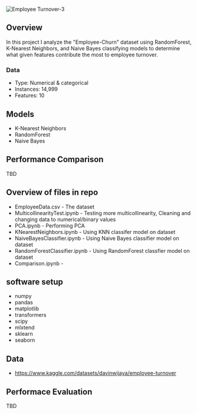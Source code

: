 ![Employee Turnover-3](https://user-images.githubusercontent.com/111559921/230633194-674b3040-604c-4a91-8f10-858ac30be62c.png)

## Overview
In this project I analyze the "Employee-Churn" dataset using RandomForest, K-Nearest Neighbors, and Naive Bayes classifying models to determine what given features contribute the most to employee turnover.

  ### Data
  * Type: Numerical & categorical
  * Instances: 14,999
  * Features: 10

  ## Models
  * K-Nearest Neighbors
  * RandomForest
  * Naive Bayes 
  
  
  ## Performance Comparison 
 TBD 
  
  ## Overview of files in repo
  * EmployeeData.csv - The dataset
  * MulticollinearityTest.ipynb - Testing more multicollinearity, Cleaning and changing data to numerical/binary values
  * PCA.ipynb - Performing PCA
  * KNearestNeighbors.ipynb - Using KNN classifer model on dataset
  * NaiveBayesClassifier.ipynb - Using Naive Bayes classifier model on dataset
  * RandomForestClassifier.ipynb - Using RandomForest classfier model on dataset
  * Comparison.ipynb - 
  
  ## software setup 
  * numpy
  * pandas
  * matplotlib
  * transformers
  * scipy
  * mlxtend
  * sklearn
  * seaborn
  
  ## Data
  * https://www.kaggle.com/datasets/davinwijaya/employee-turnover
  
  
  ## Performace Evaluation 
  TBD 
